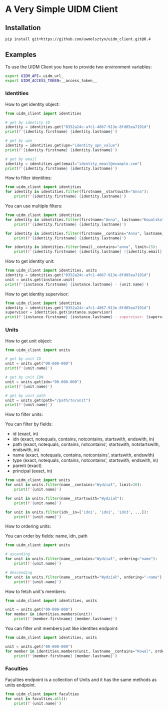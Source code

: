 # A Very Simple UIDM Client

## Installation
```bash
pip install git+https://github.com/uwmolsztyn/uidm_client.git@0.4
```

## Examples

To use the UIDM Client you have to provide two environment variables:

```bash
export UIDM_API=_uidm_url_
export UIDM_ACCESS_TOKEN=__access_token__
```

### Identities

How to get identity object:

```python
from uidm_client import identities

# get by identity ID
identity = identities.get("0352a24c-afc1-4867-913e-8fd85ea7191d")
print(f'{identity.firstname} {identity.lastname}')

# get by upn
identity = identities.get(upn="identity_upn_value")
print(f'{identity.firstname} {identity.lastname}')

# get by email
identity = identities.get(email="identity_email@example.com")
print(f'{identity.firstname} {identity.lastname}')
```

How to filter identities:

```python
from uidm_client import identities
for identity in identities.filter(firstname__startswith="Anna"):
    print(f'{identity.firstname} {identity.lastname}')
```

You can use multiple filters:

```python
from uidm_client import identities
for identity in identities.filter(firstname="Anna", lastname="Kowalska"):
    print(f'{identity.firstname} {identity.lastname}')

for identity in identities.filter(firstname__contains="Anna", lastname__startswith="Kowalska"):
    print(f'{identity.firstname} {identity.lastname}')

for identity in identities.filter(email__contains="anna", limit=15):
    print(f'{identity.firstname} {identity.lastname} ({identity.email})')
```

How to get identity unit:

```python
from uidm_client import identities, units
identity = identities.get("0352a24c-afc1-4867-913e-8fd85ea7191d")
unit = units.get(instance.unit)
print(f'{instance.firstname} {instance.lastname} - {unit.name}')
```

How to get identity supervisor:

```python
from uidm_client import identities
identity = identities.get("0352a24c-afc1-4867-913e-8fd85ea7191d")
supervisor = identities.get(instance.supervisor)
print(f'{instance.firstname} {instance.lastname} - supervisor: {supervisor.firstname} {supervisor.lastname}')
```


### Units

How to get unit object:

```python
from uidm_client import units

# get by unit ID
unit = units.get("00-000-000")
print(f'{unit.name}')

# get by unit IDN
unit = units.get(idn="00.000.000")
print(f'{unit.name}')

# get by unit path
unit = units.get(path="/path/to/unit")
print(f'{unit.name}')
```

How to filter units:

You can filter by fields:
* id (exact, in)
* idn (exact, notequals, contains, notcontains, startswith, endswith, in)
* path (exact, notequals, contains, notcontains', startswith, notstartswith, endswith, in)
* name (exact, notequals, contains, notcontains', startswith, endswith)
* type (exact, notequals, contains, notcontains', startswith, endswith, in)
* parent (exact)
* principal (exact, in)

```python
from uidm_client import units
for unit in units.filter(name__contains="Wydział", limit=20):
    print(f'{unit.name}')

for unit in units.filter(name__startswith="Wydział"):
    print(f'{unit.name}')

for unit in units.filter(idn__in=['idn1', 'idn2', 'idn3', ...]):
    print(f'{unit.name}')
```

How to ordering units:

You can order by fields: name, idn, path

```python
from uidm_client import units

# ascending
for unit in units.filter(name__contains="Wydział", ordering="name"):
    print(f'{unit.name}')

# descending
for unit in units.filter(name__startswith="Wydział", ordering="-name"):
    print(f'{unit.name}')
```

How to fetch unit's members:

```python
from uidm_client import identities, units

unit = units.get("00-000-000")
for member in identities.members(unit):
    print(f'{member.firstname} {member.lastname}')
```

You can filter unit members just like identites endpoint:

```python
from uidm_client import identities, units

unit = units.get("00-000-000")
for member in identities.members(unit, lastname__contains="Kowal", ordering="-firstname", limit=100):
    print(f'{member.firstname} {member.lastname}')
```


### Faculties

Faculties endpoint is a collection of Units and it has the same methods as units endpoint.

```python
from uidm_client import faculties
for unit in faculties.all():
    print(f'{unit.name}')
```
